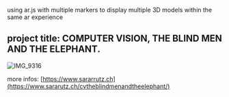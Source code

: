

using ar.js with multiple markers to display multiple 3D models within the same ar experience

## project title: COMPUTER VISION, THE BLIND MEN AND THE ELEPHANT.

![IMG_9316](https://user-images.githubusercontent.com/87545114/132638259-7c8c0ef3-ddc5-4819-95db-4b6a95e92bf0.jpg)

more infos: [https://www.sararrutz.ch](https://www.sararutz.ch/cvtheblindmenandtheelephant/)
